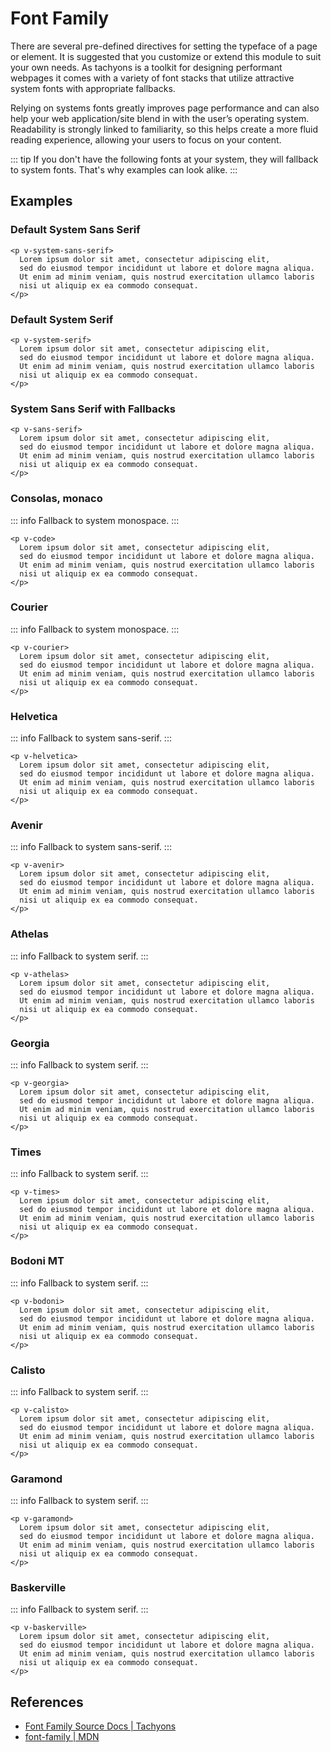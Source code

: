 <script setup>
import AthelasFont from '../components/font-family/AthelasFont.vue';
import AvenirFont from '../components/font-family/AvenirFont.vue';
import BaskervilleFont from '../components/font-family/BaskervilleFont.vue';
import BodoniFont from '../components/font-family/BodoniFont.vue';
import CalistoFont from '../components/font-family/CalistoFont.vue';
import CourierFont from '../components/font-family/CourierFont.vue';
import GaramondFont from '../components/font-family/GaramondFont.vue';
import GeorgiaFont from '../components/font-family/GeorgiaFont.vue';
import HelveticaFont from '../components/font-family/HelveticaFont.vue';
import MonospaceFont from '../components/font-family/MonospaceFont.vue';
import SansSerif from '../components/font-family/SansSerif.vue';
import SystemSansSerif from '../components/font-family/SystemSansSerif.vue';
import SystemSerif from '../components/font-family/SystemSerif.vue';
import TimesFont from '../components/font-family/TimesFont.vue';
</script>

# Font Family

There are several pre-defined directives for setting the typeface of a page
or element. It is suggested that you customize or extend this module to suit
your own needs. As tachyons is a toolkit for designing performant webpages
it comes with a variety of font stacks that utilize attractive system fonts
with appropriate fallbacks.

Relying on systems fonts greatly improves page performance and can also help
your web application/site blend in with the user’s operating system.
Readability is strongly linked to familiarity, so this helps create a more
fluid reading experience, allowing your users to focus on your content.

::: tip
If you don't have the following fonts at your system, they will fallback to
system fonts. That's why examples can look alike.
:::

## Examples

### Default System Sans Serif

```vue
<p v-system-sans-serif>
  Lorem ipsum dolor sit amet, consectetur adipiscing elit,
  sed do eiusmod tempor incididunt ut labore et dolore magna aliqua.
  Ut enim ad minim veniam, quis nostrud exercitation ullamco laboris
  nisi ut aliquip ex ea commodo consequat.
</p>
```

<SystemSansSerif />

### Default System Serif

```vue
<p v-system-serif>
  Lorem ipsum dolor sit amet, consectetur adipiscing elit,
  sed do eiusmod tempor incididunt ut labore et dolore magna aliqua.
  Ut enim ad minim veniam, quis nostrud exercitation ullamco laboris
  nisi ut aliquip ex ea commodo consequat.
</p>
```

<SystemSerif />

### System Sans Serif with Fallbacks

```vue
<p v-sans-serif>
  Lorem ipsum dolor sit amet, consectetur adipiscing elit,
  sed do eiusmod tempor incididunt ut labore et dolore magna aliqua.
  Ut enim ad minim veniam, quis nostrud exercitation ullamco laboris
  nisi ut aliquip ex ea commodo consequat.
</p>
```

<SansSerif />

### Consolas, monaco

::: info
Fallback to system monospace.
:::

```vue
<p v-code>
  Lorem ipsum dolor sit amet, consectetur adipiscing elit,
  sed do eiusmod tempor incididunt ut labore et dolore magna aliqua.
  Ut enim ad minim veniam, quis nostrud exercitation ullamco laboris
  nisi ut aliquip ex ea commodo consequat.
</p>
```

<MonospaceFont />

### Courier

::: info
Fallback to system monospace.
:::

```vue
<p v-courier>
  Lorem ipsum dolor sit amet, consectetur adipiscing elit,
  sed do eiusmod tempor incididunt ut labore et dolore magna aliqua.
  Ut enim ad minim veniam, quis nostrud exercitation ullamco laboris
  nisi ut aliquip ex ea commodo consequat.
</p>
```

<CourierFont />

### Helvetica

::: info
Fallback to system sans-serif.
:::

```vue
<p v-helvetica>
  Lorem ipsum dolor sit amet, consectetur adipiscing elit,
  sed do eiusmod tempor incididunt ut labore et dolore magna aliqua.
  Ut enim ad minim veniam, quis nostrud exercitation ullamco laboris
  nisi ut aliquip ex ea commodo consequat.
</p>
```

<HelveticaFont />

### Avenir

::: info
Fallback to system sans-serif.
:::

```vue
<p v-avenir>
  Lorem ipsum dolor sit amet, consectetur adipiscing elit,
  sed do eiusmod tempor incididunt ut labore et dolore magna aliqua.
  Ut enim ad minim veniam, quis nostrud exercitation ullamco laboris
  nisi ut aliquip ex ea commodo consequat.
</p>
```

<AvenirFont />

### Athelas

::: info
Fallback to system serif.
:::

```vue
<p v-athelas>
  Lorem ipsum dolor sit amet, consectetur adipiscing elit,
  sed do eiusmod tempor incididunt ut labore et dolore magna aliqua.
  Ut enim ad minim veniam, quis nostrud exercitation ullamco laboris
  nisi ut aliquip ex ea commodo consequat.
</p>
```

<AthelasFont />

### Georgia

::: info
Fallback to system serif.
:::

```vue
<p v-georgia>
  Lorem ipsum dolor sit amet, consectetur adipiscing elit,
  sed do eiusmod tempor incididunt ut labore et dolore magna aliqua.
  Ut enim ad minim veniam, quis nostrud exercitation ullamco laboris
  nisi ut aliquip ex ea commodo consequat.
</p>
```

<GeorgiaFont />

### Times

::: info
Fallback to system serif.
:::

```vue
<p v-times>
  Lorem ipsum dolor sit amet, consectetur adipiscing elit,
  sed do eiusmod tempor incididunt ut labore et dolore magna aliqua.
  Ut enim ad minim veniam, quis nostrud exercitation ullamco laboris
  nisi ut aliquip ex ea commodo consequat.
</p>
```

<TimesFont />

### Bodoni MT

::: info
Fallback to system serif.
:::

```vue
<p v-bodoni>
  Lorem ipsum dolor sit amet, consectetur adipiscing elit,
  sed do eiusmod tempor incididunt ut labore et dolore magna aliqua.
  Ut enim ad minim veniam, quis nostrud exercitation ullamco laboris
  nisi ut aliquip ex ea commodo consequat.
</p>
```

<BodoniFont />

### Calisto

::: info
Fallback to system serif.
:::

```vue
<p v-calisto>
  Lorem ipsum dolor sit amet, consectetur adipiscing elit,
  sed do eiusmod tempor incididunt ut labore et dolore magna aliqua.
  Ut enim ad minim veniam, quis nostrud exercitation ullamco laboris
  nisi ut aliquip ex ea commodo consequat.
</p>
```

<CalistoFont />

### Garamond

::: info
Fallback to system serif.
:::

```vue
<p v-garamond>
  Lorem ipsum dolor sit amet, consectetur adipiscing elit,
  sed do eiusmod tempor incididunt ut labore et dolore magna aliqua.
  Ut enim ad minim veniam, quis nostrud exercitation ullamco laboris
  nisi ut aliquip ex ea commodo consequat.
</p>
```

<GaramondFont />

### Baskerville

::: info
Fallback to system serif.
:::

```vue
<p v-baskerville>
  Lorem ipsum dolor sit amet, consectetur adipiscing elit,
  sed do eiusmod tempor incididunt ut labore et dolore magna aliqua.
  Ut enim ad minim veniam, quis nostrud exercitation ullamco laboris
  nisi ut aliquip ex ea commodo consequat.
</p>
```

<BaskervilleFont />

## References

* [Font Family Source Docs | Tachyons](https://tachyons.io/docs/typography/font-family/)
* [font-family | MDN](https://developer.mozilla.org/en-US/docs/Web/CSS/font-family)

